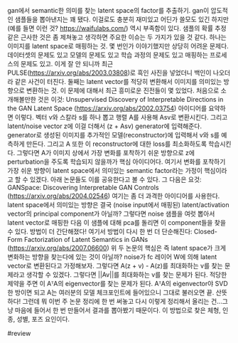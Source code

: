 gan에서 semantic한 의미를 찾는 latent space의 factor를 추출하기.
gan이 압도적인 샘플들을 뽑아낸지는 꽤 됐다. 이걸로도 충분히 재미있고 어딘가 쓸모도 있긴 하지만 (예를 들면 이런 것? https://waifulabs.com/) 역시 부족함이 있다. 샘플의 확률 추정 같은 근사한 것은 좀 제쳐놓고 생각하면 주요한 이슈는 두 가지가 있을 것 같다. 하나는 이미지를 latent space로 매핑하는 것. 몇 번인가 이야기했지만 상당히 어려운 문제다. 데이터셋의 문제도 있고 모델의 문제도 있고 학습 과정의 문제도 있고 매핑하는 프로세스의 문제도 있고. 이게 잘 안 되니까 최근 PULSE(https://arxiv.org/abs/2003.03808)로 흑인 사진을 넣었더니 백인이 나오더라 같은 사건이 터진다.
둘째는 latent vector를 적당히 변환해서 이미지를 의미있는 방향으로 변환하는 것. 이 문제에 대해서 최근 흥미로운 진전들이 몇 있었다. 처음으로 소개해볼만한 것은 이것:
Unsupervised Discovery of Interpretable Directions in the GAN Latent Space (https://arxiv.org/abs/2002.03754)
아이디어를 요약하면 이렇다. 벡터 v와 스칼라 s를 하나 뽑고 행렬 A를 사용해 Asv로 변환시킨다. 그리고 latent/noise vector z에 이걸 더해서 (z + Asv) generator에 입력해준다. generator로 생성된 이미지를 추가적인 모델(reconstructor)에 입력해서 v와 s를 예측하게 만든다. 그리고 A 또한 이 reconstructor에 대한 loss를 최소화하도록 학습시킨다. 그렇다면 A가 이미지 상에서 가장 변화를 포착하기 쉬운 방향으로 z에 perturbation을 주도록 학습되지 않을까가 핵심 아이디어다. 여기서 변화를 포착하기 가장 쉬운 방향이 latent space에서 의미있는 semantic factor라는 가정이 핵심이라고 할 수 있겠다. 아래 논문들도 이를 공유한다고 볼 수 있다.
그 다음은 요것:
GANSpace: Discovering Interpretable GAN Controls (https://arxiv.org/abs/2004.02546)
여기는 좀 더 과격한 아이디어를 사용한다. latent space에서 의미있는 방향은 결국 (noise input에서 매핑된) latent/activation vector의 principal component가 아닐까? 그렇다면 noise 샘플을 여럿 뽑아서 latent vector로 매핑한 다음 이 샘플에 대해 pca를 돌리면 이 component들을 찾을 수 있다. 방법이 더 간단해졌다!
여기서 방법이 다시 한 번 더 단순해진다:
Closed-Form Factorization of Latent Semantics in GANs (https://arxiv.org/abs/2007.06600)
위 두 논문의 핵심은 즉 latent space가 크게 변화하는 방향을 찾는다에 있는 것이 아닐까? noise가 fc 레이어 W에 의해 latent vector로 변환된다고 가정해보자. 그렇다면 A(z + v) - A(z)를 최대화하는 v를 찾는 문제라고 생각할 수 있겠다. 그렇다면 ||Av||를 최대화하는 v를 찾는 문제가 된다. 적당한 제약을 주면 이 AᵀA의 eigenvector를 찾는 문제가 된다.
AᵀA의 eigenvector야 SVD 한 방이면 되고 A는 여러분의 모델 체크포인트에 들어있으니 그대로 불러오면 끝. 산뜻하다!
그런데 뭐 이번 주 논문 정리에 한 번 써놓고 다시 이렇게 정리해서 올리는 건...그냥 마음에 들어서 한 번 만들어서 결과를 뽑아봤기 때문이다. 이 방법으로 찾은 체형, 인종, 성별, 포즈 요인이다.

#review
